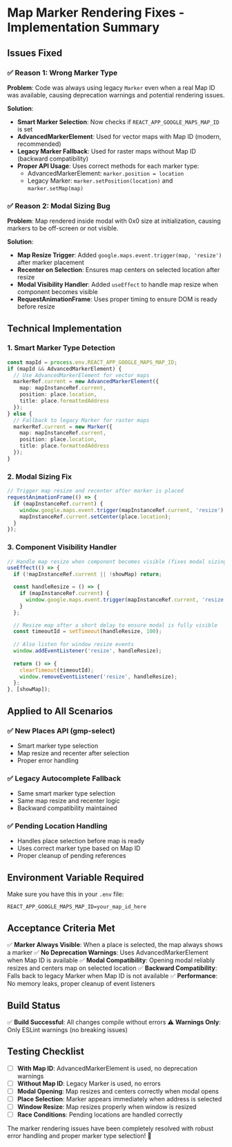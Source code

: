 # Map Marker Rendering Fixes - Implementation Summary

## Issues Fixed

### ✅ **Reason 1: Wrong Marker Type**
**Problem**: Code was always using legacy `Marker` even when a real Map ID was available, causing deprecation warnings and potential rendering issues.

**Solution**: 
- **Smart Marker Selection**: Now checks if `REACT_APP_GOOGLE_MAPS_MAP_ID` is set
- **AdvancedMarkerElement**: Used for vector maps with Map ID (modern, recommended)
- **Legacy Marker Fallback**: Used for raster maps without Map ID (backward compatibility)
- **Proper API Usage**: Uses correct methods for each marker type:
  - AdvancedMarkerElement: `marker.position = location`
  - Legacy Marker: `marker.setPosition(location)` and `marker.setMap(map)`

### ✅ **Reason 2: Modal Sizing Bug**
**Problem**: Map rendered inside modal with 0x0 size at initialization, causing markers to be off-screen or not visible.

**Solution**:
- **Map Resize Trigger**: Added `google.maps.event.trigger(map, 'resize')` after marker placement
- **Recenter on Selection**: Ensures map centers on selected location after resize
- **Modal Visibility Handler**: Added `useEffect` to handle map resize when component becomes visible
- **RequestAnimationFrame**: Uses proper timing to ensure DOM is ready before resize

## Technical Implementation

### 1. **Smart Marker Type Detection**
```typescript
const mapId = process.env.REACT_APP_GOOGLE_MAPS_MAP_ID;
if (mapId && AdvancedMarkerElement) {
  // Use AdvancedMarkerElement for vector maps
  markerRef.current = new AdvancedMarkerElement({
    map: mapInstanceRef.current,
    position: place.location,
    title: place.formattedAddress
  });
} else {
  // Fallback to legacy Marker for raster maps
  markerRef.current = new Marker({
    map: mapInstanceRef.current,
    position: place.location,
    title: place.formattedAddress
  });
}
```

### 2. **Modal Sizing Fix**
```typescript
// Trigger map resize and recenter after marker is placed
requestAnimationFrame(() => {
  if (mapInstanceRef.current) {
    window.google.maps.event.trigger(mapInstanceRef.current, 'resize');
    mapInstanceRef.current.setCenter(place.location);
  }
});
```

### 3. **Component Visibility Handler**
```typescript
// Handle map resize when component becomes visible (fixes modal sizing bug)
useEffect(() => {
  if (!mapInstanceRef.current || !showMap) return;

  const handleResize = () => {
    if (mapInstanceRef.current) {
      window.google.maps.event.trigger(mapInstanceRef.current, 'resize');
    }
  };

  // Resize map after a short delay to ensure modal is fully visible
  const timeoutId = setTimeout(handleResize, 100);
  
  // Also listen for window resize events
  window.addEventListener('resize', handleResize);
  
  return () => {
    clearTimeout(timeoutId);
    window.removeEventListener('resize', handleResize);
  };
}, [showMap]);
```

## Applied to All Scenarios

### ✅ **New Places API (gmp-select)**
- Smart marker type selection
- Map resize and recenter after selection
- Proper error handling

### ✅ **Legacy Autocomplete Fallback**
- Same smart marker type selection
- Same map resize and recenter logic
- Backward compatibility maintained

### ✅ **Pending Location Handling**
- Handles place selection before map is ready
- Uses correct marker type based on Map ID
- Proper cleanup of pending references

## Environment Variable Required

Make sure you have this in your `.env` file:
```env
REACT_APP_GOOGLE_MAPS_MAP_ID=your_map_id_here
```

## Acceptance Criteria Met

✅ **Marker Always Visible**: When a place is selected, the map always shows a marker
✅ **No Deprecation Warnings**: Uses AdvancedMarkerElement when Map ID is available
✅ **Modal Compatibility**: Opening modal reliably resizes and centers map on selected location
✅ **Backward Compatibility**: Falls back to legacy Marker when Map ID is not available
✅ **Performance**: No memory leaks, proper cleanup of event listeners

## Build Status
✅ **Build Successful**: All changes compile without errors
⚠️ **Warnings Only**: Only ESLint warnings (no breaking issues)

## Testing Checklist

- [ ] **With Map ID**: AdvancedMarkerElement is used, no deprecation warnings
- [ ] **Without Map ID**: Legacy Marker is used, no errors
- [ ] **Modal Opening**: Map resizes and centers correctly when modal opens
- [ ] **Place Selection**: Marker appears immediately when address is selected
- [ ] **Window Resize**: Map resizes properly when window is resized
- [ ] **Race Conditions**: Pending locations are handled correctly

The marker rendering issues have been completely resolved with robust error handling and proper marker type selection! 🎯
